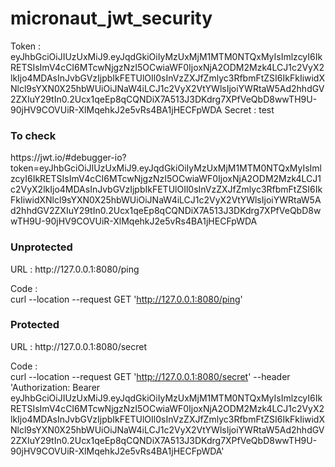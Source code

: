 # micronaut_jwt_security

Token : \
eyJhbGciOiJIUzUxMiJ9.eyJqdGkiOiIyMzUxMjM1MTM0NTQxMyIsImlzcyI6IkRETSIsImV4cCI6MTcwNjgzNzI5OCwiaWF0IjoxNjA2ODM2Mzk4LCJ1c2VyX2lkIjo4MDAsInJvbGVzIjpbIkFETUlOIl0sInVzZXJfZmlyc3RfbmFtZSI6IkFkIiwidXNlcl9sYXN0X25hbWUiOiJNaW4iLCJ1c2VyX2VtYWlsIjoiYWRtaW5Ad2hhdGV2ZXIuY29tIn0.2Ucx1qeEp8qCQNDiX7A513J3DKdrg7XPfVeQbD8wwTH9U-90jHV9COVUiR-XlMqehkJ2e5vRs4BA1jHECFpWDA
Secret : test

<h3>To check</h3>
https://jwt.io/#debugger-io?token=eyJhbGciOiJIUzUxMiJ9.eyJqdGkiOiIyMzUxMjM1MTM0NTQxMyIsImlzcyI6IkRETSIsImV4cCI6MTcwNjgzNzI5OCwiaWF0IjoxNjA2ODM2Mzk4LCJ1c2VyX2lkIjo4MDAsInJvbGVzIjpbIkFETUlOIl0sInVzZXJfZmlyc3RfbmFtZSI6IkFkIiwidXNlcl9sYXN0X25hbWUiOiJNaW4iLCJ1c2VyX2VtYWlsIjoiYWRtaW5Ad2hhdGV2ZXIuY29tIn0.2Ucx1qeEp8qCQNDiX7A513J3DKdrg7XPfVeQbD8wwTH9U-90jHV9COVUiR-XlMqehkJ2e5vRs4BA1jHECFpWDA

<h3>Unprotected</h3>
URL : http://127.0.0.1:8080/ping

Code : \
curl --location --request GET 'http://127.0.0.1:8080/ping'

<H3>Protected</h3>
URL : http://127.0.0.1:8080/secret

Code : \
curl --location --request GET 'http://127.0.0.1:8080/secret'
--header 'Authorization: Bearer eyJhbGciOiJIUzUxMiJ9.eyJqdGkiOiIyMzUxMjM1MTM0NTQxMyIsImlzcyI6IkRETSIsImV4cCI6MTcwNjgzNzI5OCwiaWF0IjoxNjA2ODM2Mzk4LCJ1c2VyX2lkIjo4MDAsInJvbGVzIjpbIkFETUlOIl0sInVzZXJfZmlyc3RfbmFtZSI6IkFkIiwidXNlcl9sYXN0X25hbWUiOiJNaW4iLCJ1c2VyX2VtYWlsIjoiYWRtaW5Ad2hhdGV2ZXIuY29tIn0.2Ucx1qeEp8qCQNDiX7A513J3DKdrg7XPfVeQbD8wwTH9U-90jHV9COVUiR-XlMqehkJ2e5vRs4BA1jHECFpWDA'

